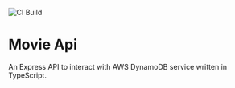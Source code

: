 ![CI Build](https://github.com/DeepakChoudhari/movie-api/workflows/CI/badge.svg?branch=main)

# Movie Api
An Express API to interact with AWS DynamoDB service written in TypeScript.
